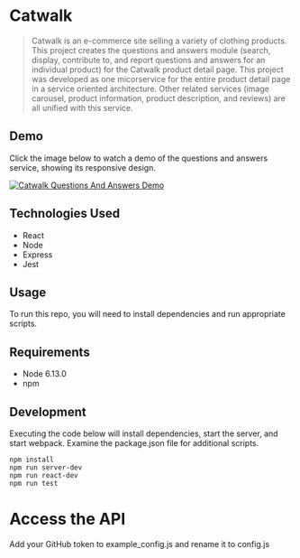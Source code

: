 # Catwalk

> Catwalk is an e-commerce site selling a variety of clothing products. This project creates the questions and answers module (search, display, contribute to, and report questions and answers for an individual product) for the Catwalk product detail page. This project was developed as one micorservice for the entire product detail page in a service oriented architecture. Other related services (image carousel, product information, product description, and reviews) are all unified with this service.

## Demo

Click the image below to watch a demo of the questions and answers service, showing its responsive design.

[![Catwalk Questions And Answers Demo](https://img.youtube.com/vi/8Oj--gHOaxQ/hqdefault.jpg)](https://youtu.be/8Oj--gHOaxQ)

## Technologies Used

  - React
  - Node
  - Express
  - Jest

## Usage

To run this repo, you will need to install dependencies and run appropriate scripts.

## Requirements

- Node 6.13.0
- npm

## Development

Executing the code below will install dependencies, start the server, and start webpack. Examine the package.json file for additional scripts.

```
npm install
npm run server-dev
npm run react-dev
npm run test
```

# Access the API

Add your GitHub token to example_config.js and rename it to config.js

